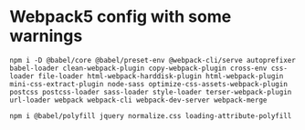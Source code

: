 # Webpack5 config with some warnings

```npm i -D @babel/core @babel/preset-env @webpack-cli/serve autoprefixer babel-loader clean-webpack-plugin copy-webpack-plugin cross-env css-loader file-loader html-webpack-harddisk-plugin html-webpack-plugin mini-css-extract-plugin node-sass optimize-css-assets-webpack-plugin postcss postcss-loader sass-loader style-loader terser-webpack-plugin url-loader webpack webpack-cli webpack-dev-server webpack-merge```

```npm i @babel/polyfill jquery normalize.css loading-attribute-polyfill```
